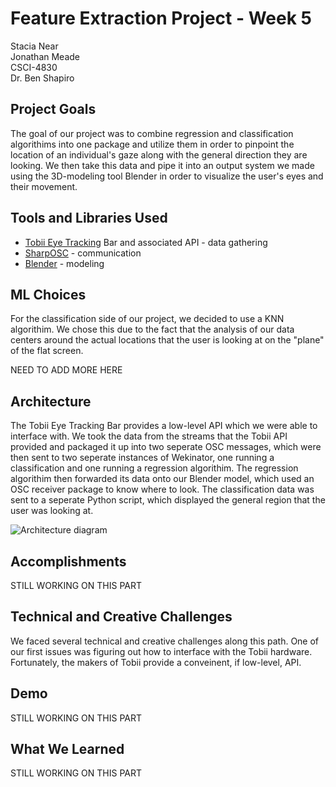 # Feature Extraction Project - Week 5

Stacia Near  
Jonathan Meade  
CSCI-4830  
Dr. Ben Shapiro  

## Project Goals

The goal of our project was to combine regression and classification algorithims into one package and utilize them in order to pinpoint the location of an individual's gaze along
with the general direction they are looking. We then take this data and pipe it into an output system we made using the 3D-modeling tool Blender in order to visualize the 
user's eyes and their movement. 

## Tools and Libraries Used
* [Tobii Eye Tracking](https://www.tobii.com) Bar and associated API - data gathering
* [SharpOSC](https://github.com/ValdemarOrn/SharpOSC) - communication
* [Blender](https://www.blender.org/) - modeling

## ML Choices

For the classification side of our project, we decided to use a KNN algorithim. We chose this due to the fact that the analysis of our data centers around 
the actual locations that the user is looking at on the "plane" of the flat screen. 

NEED TO ADD MORE HERE

## Architecture

The Tobii Eye Tracking Bar provides a low-level API which we were able to interface with. We took the data from the streams that the Tobii API provided
and packaged it up into two seperate OSC messages, which were then sent to two seperate instances of Wekinator, one running a classification and one running a regression
algorithim. The regression algorithim then forwarded its data onto our Blender model, which used an OSC receiver package to know where to look. The classification data was sent to 
a seperate Python script, which displayed the general region that the user was looking at. 

![Architecture diagram](https://octodex.github.com/images/yaktocat.png)

## Accomplishments

STILL WORKING ON THIS PART

## Technical and Creative Challenges

We faced several technical and creative challenges along this path. One of our first issues was figuring out how to interface with the Tobii hardware. Fortunately, the makers
of Tobii provide a conveinent, if low-level, API. 

## Demo

STILL WORKING ON THIS PART

## What We Learned

STILL WORKING ON THIS PART

